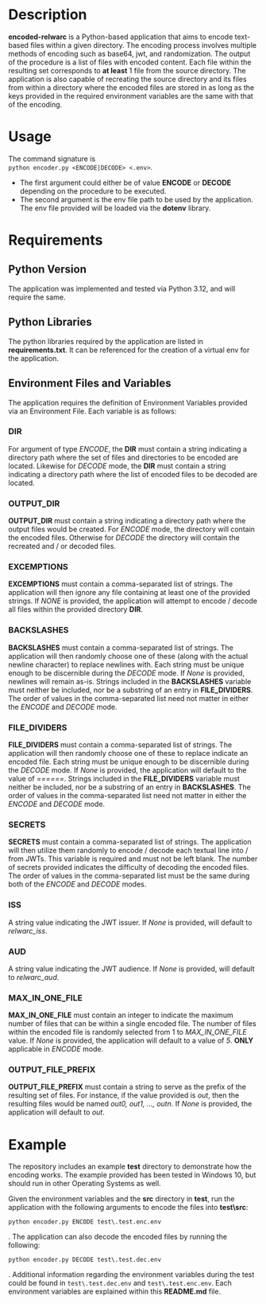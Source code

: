 # Description
**encoded-relwarc** is a Python-based application that aims to encode text-based files within a given directory. The encoding process involves multiple methods of encoding such as base64, jwt, and randomization. The output of the procedure is a list of files with encoded content. Each file within the resulting set corresponds to **at least** 1 file from the source directory. The application is also capable of recreating the source directory and its files from within a directory where the encoded files are stored in as long as the keys provided in the required environment variables are the same with that of the encoding.

# Usage
The command signature is  
`python encoder.py <ENCODE|DECODE> <.env>`.
- The first argument could either be of value **ENCODE** or **DECODE** depending on the procedure to be executed.
- The second argument is the env file path to be used by the application. The env file provided will be loaded via the **dotenv** library.

# Requirements
## Python Version
The application was implemented and tested via Python 3.12, and will require the same.

## Python Libraries
The python libraries required by the application are listed in **requirements.txt**. It can be referenced for the creation of a virtual env for the application.

## Environment Files and Variables
The application requires the definition of Environment Variables provided via an Environment File. Each variable is as follows:
### DIR
For argument of type _ENCODE_, the **DIR** must contain a string indicating a directory path where the set of files and directories to be encoded are located. Likewise for _DECODE_ mode, the **DIR** must contain a string indicating a directory path where the list of encoded files to be decoded are located.
### OUTPUT_DIR
**OUTPUT_DIR** must contain a string indicating a directory path where the output files would be  created. For _ENCODE_ mode, the directory will contain the encoded files. Otherwise for _DECODE_ the directory will contain the recreated and / or decoded files.
### EXCEMPTIONS
**EXCEMPTIONS** must contain a comma-separated list of strings. The application will then ignore any file containing at least one of the provided strings. If _NONE_ is provided, the application will attempt to encode / decode all files within the provided directory **DIR**.
### BACKSLASHES
**BACKSLASHES** must contain a comma-separated list of strings. The application will then randomly choose one of these (along with the actual newline character) to replace newlines with. Each string must be unique enough to be discernible during the _DECODE_ mode. If _None_ is provided, newlines will remain as-is. Strings included in the **BACKSLASHES** variable must neither be included, nor be a substring of an entry in **FILE_DIVIDERS**. The order of values in the comma-separated list need not matter in either the _ENCODE_ and _DECODE_ mode.
### FILE_DIVIDERS
**FILE_DIVIDERS** must contain a comma-separated list of strings. The application will then randomly choose one of these to replace indicate an encoded file. Each string must be unique enough to be discernible during the _DECODE_ mode. If _None_ is provided, the application will default to the value of _======_. Strings included in the **FILE_DIVIDERS** variable must neither be included, nor be a substring of an entry in **BACKSLASHES**. The order of values in the comma-separated list need not matter in either the _ENCODE_ and _DECODE_ mode.
### SECRETS
**SECRETS** must contain a comma-separated list of strings. The application will then utilize them randomly to encode / decode each textual line into / from JWTs. This variable is required and must not be left blank. The number of secrets provided indicates the difficulty of decoding the encoded files. The order of values in the comma-separated list must be the same during both of the _ENCODE_ and _DECODE_ modes.
### ISS
A string value indicating the JWT issuer. If _None_ is provided, will default to _relwarc_iss_.
### AUD
A string value indicating the JWT audience. If _None_ is provided, will default to _relwarc_aud_.
### MAX_IN_ONE_FILE
**MAX_IN_ONE_FILE** must contain an integer to indicate the maximum number of files that can be within a single encoded file. The number of files within the encoded file is randomly selected from 1 to _MAX_IN_ONE_FILE_ value. If _None_ is provided, the application will default to a value of _5_. **ONLY** applicable in _ENCODE_ mode.
### OUTPUT_FILE_PREFIX
**OUTPUT_FILE_PREFIX** must contain a string to serve as the prefix of the resulting set of files. For instance, if the value provided is _out_, then the resulting files would be named _out0, out1, ..., outn_. If _None_ is provided, the application will default to _out_.

# Example
The repository includes an example **test** directory to demonstrate how the encoding works. The example provided has been tested in Windows 10, but should run in other Operating Systems as well.

Given the environment variables and the **src** directory in **test**, run the application with the following arguments to encode the files into **test\src**:

```
python encoder.py ENCODE test\.test.enc.env
```

. The application can also decode the encoded files by running the following:

```
python encoder.py DECODE test\.test.dec.env
```

. Additional information regarding the environment variables during the test could be found in `test\.test.dec.env` and `test\.test.enc.env`. Each environment variables are explained within this **README.md** file.